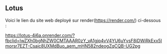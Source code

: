 ## Lotus
 Voici le lien du site web deployé sur render(https://render.com/) ci-dessous :
 
 https://lotus-4i6a.onrender.com/?fbclid=IwZXh0bgNhZW0CMTAAAR0zY_vA1gjp4vV4YU6uYvsF8iDWiRkExx5Imorsr7EZT-Csaic8UXMdBuo_aem_mHN582ndeogZqCQB-UG2pg
